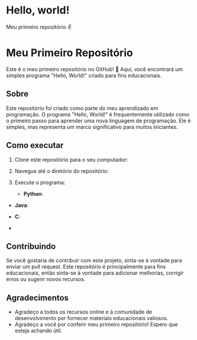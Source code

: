 # Hello, world!
Meu primeiro repositório ✌


# Meu Primeiro Repositório

Este é o meu primeiro repositório no GitHub! 🚀 Aqui, você encontrará um simples programa "Hello, World!" criado para fins educacionais.

## Sobre

Este repositório foi criado como parte do meu aprendizado em programação. O programa "Hello, World!" é frequentemente utilizado como o primeiro passo para aprender uma nova linguagem de programação. Ele é simples, mas representa um marco significativo para muitos iniciantes.

## Como executar

1. Clone este repositório para o seu computador:


2. Navegue até o diretório do repositório:


3. Execute o programa:

   - **Python**:
   
  - **Java**:

  - **C**:

  - 
## Contribuindo

Se você gostaria de contribuir com este projeto, sinta-se à vontade para enviar um pull request. Este repositório é principalmente para fins educacionais, então sinta-se à vontade para adicionar melhorias, corrigir erros ou sugerir novos recursos.


## Agradecimentos

- Agradeço a todos os recursos online e à comunidade de desenvolvimento por fornecer materiais educacionais valiosos.
- Agradeço a você por conferir meu primeiro repositório! Espero que esteja achando útil.




